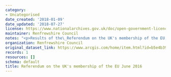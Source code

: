 ```yaml
---
category:
- Uncategorised
date_created: '2018-01-09'
date_updated: '2018-07-27'
license: https://www.nationalarchives.gov.uk/doc/open-government-licence/version/3/
maintainer: Renfrewshire Council
notes: "<p>Results of the\_Referendum on the UK's membership of the EU, 23 June 2016.</p>"
organization: Renfrewshire Council
original_dataset_link: https://www.arcgis.com/home/item.html?id=b5e4b39bcca2452b99ab6e375dc6221c
records: 1
resources: []
schema: default
title: Referendum on the UK's membership of the EU June 2016
---
```

